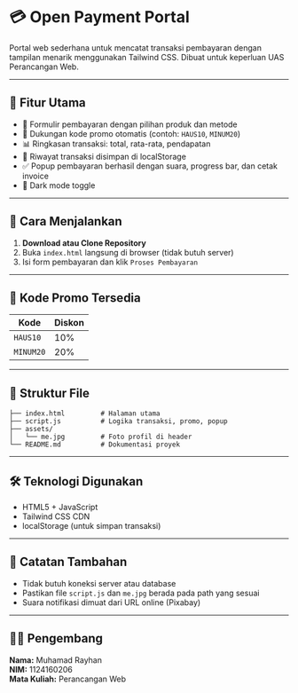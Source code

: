 # 💳 Open Payment Portal

Portal web sederhana untuk mencatat transaksi pembayaran dengan tampilan menarik menggunakan Tailwind CSS. Dibuat untuk keperluan UAS Perancangan Web.

---

## 🎯 Fitur Utama

- 📄 Formulir pembayaran dengan pilihan produk dan metode
- 💸 Dukungan kode promo otomatis (contoh: `HAUS10`, `MINUM20`)
- 📊 Ringkasan transaksi: total, rata-rata, pendapatan
- 🧾 Riwayat transaksi disimpan di localStorage
- ✅ Popup pembayaran berhasil dengan suara, progress bar, dan cetak invoice
- 🌙 Dark mode toggle

---

## 🚀 Cara Menjalankan

1. **Download atau Clone Repository**
2. Buka `index.html` langsung di browser (tidak butuh server)
3. Isi form pembayaran dan klik `Proses Pembayaran`

---

## 🧠 Kode Promo Tersedia

| Kode     | Diskon   |
|----------|----------|
| `HAUS10` | 10%      |
| `MINUM20`| 20%      |

---

## 📁 Struktur File

```
├── index.html         # Halaman utama
├── script.js          # Logika transaksi, promo, popup
├── assets/
│   └── me.jpg         # Foto profil di header
└── README.md          # Dokumentasi proyek
```

---

## 🛠️ Teknologi Digunakan

- HTML5 + JavaScript
- Tailwind CSS CDN
- localStorage (untuk simpan transaksi)

---

## 📌 Catatan Tambahan

- Tidak butuh koneksi server atau database
- Pastikan file `script.js` dan `me.jpg` berada pada path yang sesuai
- Suara notifikasi dimuat dari URL online (Pixabay)

---

## 👨‍💻 Pengembang

**Nama:** Muhamad Rayhan  
**NIM:** 1124160206  
**Mata Kuliah:** Perancangan Web
